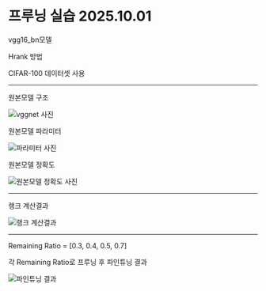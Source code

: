 # 프루닝 실습 2025.10.01

vgg16_bn모델

Hrank 방법

CIFAR-100 데이터셋 사용

---

원본모델 구조

![vggnet 사진](./assets/이미지명.png)

원본모델 파라미터

![파라미터 사진](./assets/이미지명.png)

원본모델 정확도

![원본모델 정확도 사진](./assets/이미지명.png)

---

랭크 계산결과

![랭크 계산결과](./assets/이미지명.png)

---

Remaining Ratio = [0.3, 0.4, 0.5, 0.7]

각 Remaining Ratio로 프루닝 후 파인튜닝 결과


![파인튜닝 결과](./assets/이미지명.png)
